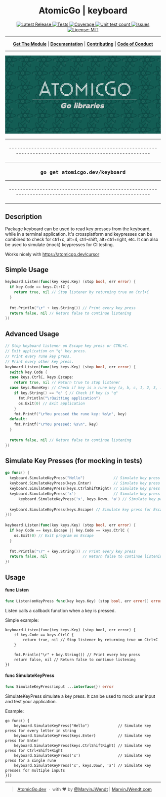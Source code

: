 <h1 align="center">AtomicGo | keyboard</h1>

<p align="center">

<a href="https://github.com/atomicgo/keyboard/releases">
<img src="https://img.shields.io/github/v/release/atomicgo/keyboard?style=flat-square" alt="Latest Release">
</a>

<a href="https://codecov.io/gh/atomicgo/keyboard" target="_blank">
<img src="https://img.shields.io/github/workflow/status/atomicgo/keyboard/Go?label=tests&style=flat-square" alt="Tests">
</a>

<a href="https://codecov.io/gh/atomicgo/keyboard" target="_blank">
<img src="https://img.shields.io/codecov/c/gh/atomicgo/keyboard?color=magenta&logo=codecov&style=flat-square" alt="Coverage">
</a>

<a href="https://codecov.io/gh/atomicgo/keyboard">
<!-- unittestcount:start --><img src="https://img.shields.io/badge/Unit_Tests-0-magenta?style=flat-square" alt="Unit test count"><!-- unittestcount:end -->
</a>

<a href="https://github.com/atomicgo/keyboard/issues">
<img src="https://img.shields.io/github/issues/atomicgo/keyboard.svg?style=flat-square" alt="Issues">
</a>

<a href="https://opensource.org/licenses/MIT" target="_blank">
<img src="https://img.shields.io/badge/License-MIT-yellow.svg?style=flat-square" alt="License: MIT">
</a>

</p>

---

<p align="center">
<strong><a href="#install">Get The Module</a></strong>
|
<strong><a href="https://pkg.go.dev/atomicgo.dev/keyboard#section-documentation" target="_blank">Documentation</a></strong>
|
<strong><a href="https://github.com/atomicgo/atomicgo/blob/main/CONTRIBUTING.md" target="_blank">Contributing</a></strong>
|
<strong><a href="https://github.com/atomicgo/atomicgo/blob/main/CODE_OF_CONDUCT.md" target="_blank">Code of Conduct</a></strong>
</p>

---

<p align="center">
  <img src="https://raw.githubusercontent.com/atomicgo/atomicgo/main/assets/header.png" alt="AtomicGo">
</p>

<p align="center">
<table>
<tbody>
<td align="center">
<img width="2000" height="0"><br>
  -----------------------------------------------------------------------------------------------------
<img width="2000" height="0">
</td>
</tbody>
</table>
</p>
<h3  align="center"><pre>go get atomicgo.dev/keyboard</pre></h3>
<p align="center">
<table>
<tbody>
<td align="center">
<img width="2000" height="0"><br>
   -----------------------------------------------------------------------------------------------------
<img width="2000" height="0">
</td>
</tbody>
</table>
</p>

## Description

Package keyboard can be used to read key presses from the keyboard, while in a
terminal application. It's crossplatform and keypresses can be combined to check
for ctrl+c, alt+4, ctrl-shift, alt+ctrl+right, etc. It can also be used to
simulate (mock) keypresses for CI testing.

Works nicely with https://atomicgo.dev/cursor

## Simple Usage

```go
keyboard.Listen(func(key keys.Key) (stop bool, err error) {
  if key.Code == keys.CtrlC {
    return true, nil // Stop listener by returning true on Ctrl+C
  }

  fmt.Println("\r" + key.String()) // Print every key press
  return false, nil // Return false to continue listening
})
```

## Advanced Usage

```go
// Stop keyboard listener on Escape key press or CTRL+C.
// Exit application on "q" key press.
// Print every rune key press.
// Print every other key press.
keyboard.Listen(func(key keys.Key) (stop bool, err error) {
  switch key.Code {
  case keys.CtrlC, keys.Escape:
    return true, nil // Return true to stop listener
  case keys.RuneKey: // Check if key is a rune key (a, b, c, 1, 2, 3, ...)
    if key.String() == "q" { // Check if key is "q"
      fmt.Println("\rQuitting application")
      os.Exit(0) // Exit application
    }
    fmt.Printf("\rYou pressed the rune key: %s\n", key)
  default:
    fmt.Printf("\rYou pressed: %s\n", key)
  }

  return false, nil // Return false to continue listening
})
```

## Simulate Key Presses (for mocking in tests)

```go
go func() {
  keyboard.SimulateKeyPress("Hello")             // Simulate key press for every letter in string
  keyboard.SimulateKeyPress(keys.Enter)          // Simulate key press for Enter
  keyboard.SimulateKeyPress(keys.CtrlShiftRight) // Simulate key press for Ctrl+Shift+Right
  keyboard.SimulateKeyPress('x')                 // Simulate key press for a single rune
      keyboard.SimulateKeyPress('x', keys.Down, 'a') // Simulate key presses for multiple inputs

  keyboard.SimulateKeyPress(keys.Escape) // Simulate key press for Escape, which quits the program
}()

keyboard.Listen(func(key keys.Key) (stop bool, err error) {
  if key.Code == keys.Escape || key.Code == keys.CtrlC {
    os.Exit(0) // Exit program on Escape
  }

  fmt.Println("\r" + key.String()) // Print every key press
  return false, nil                // Return false to continue listening
})
```

## Usage

#### func  Listen

```go
func Listen(onKeyPress func(key keys.Key) (stop bool, err error)) error
```
Listen calls a callback function when a key is pressed.

Simple example:

    keyboard.Listen(func(key keys.Key) (stop bool, err error) {
    	if key.Code == keys.CtrlC {
    		return true, nil // Stop listener by returning true on Ctrl+C
    	}

    	fmt.Println("\r" + key.String()) // Print every key press
    	return false, nil // Return false to continue listening
    })

#### func  SimulateKeyPress

```go
func SimulateKeyPress(input ...interface{}) error
```
SimulateKeyPress simulate a key press. It can be used to mock user input and
test your application.

Example:

    go func() {
    	keyboard.SimulateKeyPress("Hello")             // Simulate key press for every letter in string
    	keyboard.SimulateKeyPress(keys.Enter)          // Simulate key press for Enter
    	keyboard.SimulateKeyPress(keys.CtrlShiftRight) // Simulate key press for Ctrl+Shift+Right
    	keyboard.SimulateKeyPress('x')                 // Simulate key press for a single rune
    	keyboard.SimulateKeyPress('x', keys.Down, 'a') // Simulate key presses for multiple inputs
    }()

---

> [AtomicGo.dev](https://atomicgo.dev) &nbsp;&middot;&nbsp;
> with ❤️ by [@MarvinJWendt](https://github.com/MarvinJWendt) |
> [MarvinJWendt.com](https://marvinjwendt.com)
